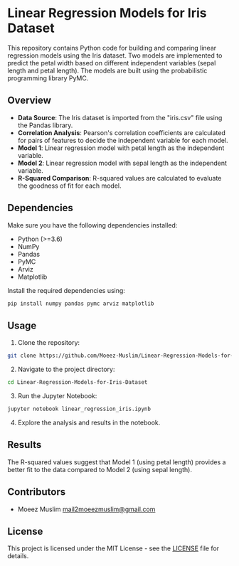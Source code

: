 # Linear Regression Models for Iris Dataset

This repository contains Python code for building and comparing linear regression models using the Iris dataset. Two models are implemented to predict the petal width based on different independent variables (sepal length and petal length). The models are built using the probabilistic programming library PyMC.

## Overview

- **Data Source**: The Iris dataset is imported from the "iris.csv" file using the Pandas library.
- **Correlation Analysis**: Pearson's correlation coefficients are calculated for pairs of features to decide the independent variable for each model.
- **Model 1**: Linear regression model with petal length as the independent variable.
- **Model 2**: Linear regression model with sepal length as the independent variable.
- **R-Squared Comparison**: R-squared values are calculated to evaluate the goodness of fit for each model.

## Dependencies

Make sure you have the following dependencies installed:

- Python (>=3.6)
- NumPy
- Pandas
- PyMC
- Arviz
- Matplotlib

Install the required dependencies using:

```bash
pip install numpy pandas pymc arviz matplotlib
```

## Usage

1. Clone the repository:

```bash
git clone https://github.com/Moeez-Muslim/Linear-Regression-Models-for-Iris-Dataset.git
```

2. Navigate to the project directory:

```bash
cd Linear-Regression-Models-for-Iris-Dataset
```

3. Run the Jupyter Notebook:

```bash
jupyter notebook linear_regression_iris.ipynb
```

4. Explore the analysis and results in the notebook.

## Results

The R-squared values suggest that Model 1 (using petal length) provides a better fit to the data compared to Model 2 (using sepal length).

## Contributors

- Moeez Muslim <mail2moeezmuslim@gmail.com>

## License

This project is licensed under the MIT License - see the [LICENSE](LICENSE) file for details.
